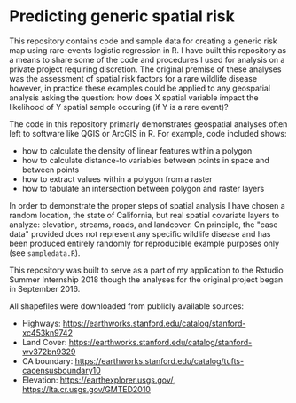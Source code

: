 # Predicting generic spatial risk

This repository contains code and sample data for creating a generic risk map using rare-events logistic regression in R. I have built this repository as a means to share some of the code and procedures I used for analysis on a private project requiring discretion. The original premise of these analyses was the assessment of spatial risk factors for a rare wildlife disease however, in practice these examples could be applied to any geospatial analysis asking the question: how does X spatial variable impact the likelihood of Y spatial sample occuring (if Y is a rare event)? 

The code in this repository primarly demonstrates geospatial analyses often left to software like QGIS or ArcGIS in R. For example, code included shows:
- how to calculate the density of linear features within a polygon 
- how to calculate distance-to variables between points in space and between points
- how to extract values within a polygon from a raster 
- how to tabulate an intersection between polygon and raster layers 

In order to demonstrate the proper steps of spatial analysis I have chosen a random location, the state of California, but real spatial covariate layers to analyze: elevation, streams, roads, and landcover. On principle, the "case data" provided does not represent any specific wildlife disease and has been produced entirely randomly for reproducible example purposes only (see `sampledata.R`).

This repository was built to serve as a part of my application to the Rstudio Summer Internship 2018 though the analyses for the original project began in September 2016. 

All shapefiles were downloaded from publicly available sources:
- Highways: https://earthworks.stanford.edu/catalog/stanford-xc453kn9742
- Land Cover: https://earthworks.stanford.edu/catalog/stanford-wv372bn9329
- CA boundary: https://earthworks.stanford.edu/catalog/tufts-cacensusboundary10
- Elevation: https://earthexplorer.usgs.gov/, https://lta.cr.usgs.gov/GMTED2010